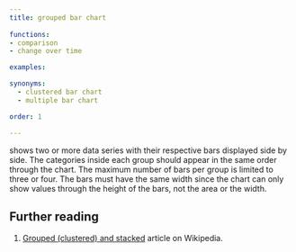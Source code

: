 ```yaml
---
title: grouped bar chart
  
functions:
- comparison
- change over time

examples:

synonyms:
  - clustered bar chart
  - multiple bar chart

order: 1

---
```


shows two or more data series with their respective bars displayed side by side. The categories inside each group should appear in the same order through the chart. The maximum number of bars per group is limited to three or four. The bars must have the same width since the chart can only show values through the height of the bars, not the area or the width.

<!--more-->

## Further reading
1. [Grouped (clustered) and stacked](https://en.wikipedia.org/wiki/Bar_chart#Grouped_(clustered)_and_stacked) article on Wikipedia.
